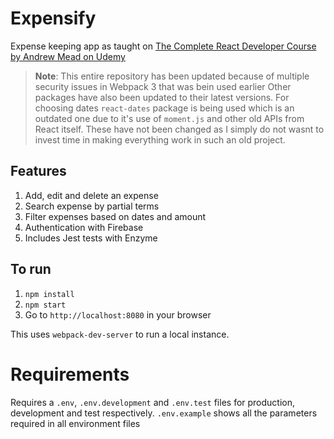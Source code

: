 # Expensify

Expense keeping app as taught on [The Complete React Developer Course by Andrew Mead on Udemy](https://www.udemy.com/course/react-2nd-edition/)

> __Note__: This entire repository has been updated because of multiple security issues in Webpack 3 that was bein used earlier
> Other packages have also been updated to their latest versions.
> For choosing dates `react-dates` package is being used which is an outdated one due to it's use of `moment.js` and other old APIs from React itself. These have not been changed as I simply do not wasnt to invest time in making everything work in such an old project.

## Features

1. Add, edit and delete an expense
2. Search expense by partial terms
3. Filter expenses based on dates and amount
4. Authentication with Firebase
5. Includes Jest tests with Enzyme

## To run

1. `npm install`
2. `npm start` 
3. Go to `http://localhost:8080` in your browser

This uses `webpack-dev-server` to run a local instance.

# Requirements

Requires a `.env`, `.env.development` and `.env.test` files for production, development and test respectively. `.env.example` shows all the parameters required in all environment files